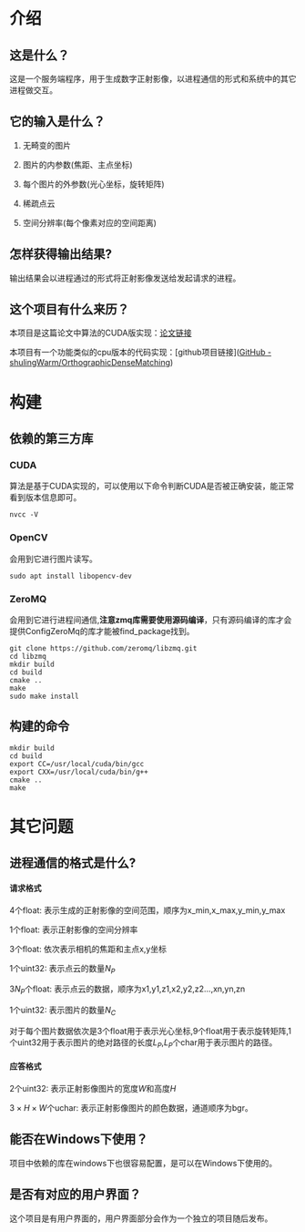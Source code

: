 # 介绍

## 这是什么？

这是一个服务端程序，用于生成数字正射影像，以进程通信的形式和系统中的其它进程做交互。

## 它的输入是什么？

1. 无畸变的图片

2. 图片的内参数(焦距、主点坐标)

3. 每个图片的外参数(光心坐标，旋转矩阵)

4. 稀疏点云

5. 空间分辨率(每个像素对应的空间距离)

## 怎样获得输出结果?

输出结果会以进程通过的形式将正射影像发送给发起请求的进程。

## 这个项目有什么来历？

本项目是这篇论文中算法的CUDA版实现：[论文链接](https://www.mdpi.com/2072-4292/15/1/177)

本项目有一个功能类似的cpu版本的代码实现：[github项目链接]([GitHub - shulingWarm/OrthographicDenseMatching](https://github.com/shulingWarm/OrthographicDenseMatching))

# 构建

## 依赖的第三方库

### CUDA

算法是基于CUDA实现的，可以使用以下命令判断CUDA是否被正确安装，能正常看到版本信息即可。

```shell
nvcc -V
```

### OpenCV

会用到它进行图片读写。

```shell
sudo apt install libopencv-dev
```

### ZeroMQ

会用到它进行进程间通信,**注意zmq库需要使用源码编译**，只有源码编译的库才会提供ConfigZeroMq的库才能被find_package找到。

```shell
git clone https://github.com/zeromq/libzmq.git
cd libzmq
mkdir build
cd build
cmake ..
make
sudo make install
```

## 构建的命令

```shell
mkdir build
cd build
export CC=/usr/local/cuda/bin/gcc
export CXX=/usr/local/cuda/bin/g++
cmake ..
make
```

# 其它问题

## 进程通信的格式是什么?

#### 请求格式

4个float: 表示生成的正射影像的空间范围，顺序为x_min,x_max,y_min,y_max

1个float: 表示正射影像的空间分辨率

3个float: 依次表示相机的焦距和主点x,y坐标

1个uint32: 表示点云的数量$N_P$

$3N_P$个float: 表示点云的数据，顺序为x1,y1,z1,x2,y2,z2...,xn,yn,zn

1个uint32: 表示图片的数量$N_C$

对于每个图片数据依次是3个float用于表示光心坐标,9个float用于表示旋转矩阵,1个uint32用于表示图片的绝对路径的长度$L_P$,$L_P$个char用于表示图片的路径。

#### 应答格式

2个uint32: 表示正射影像图片的宽度$W$和高度$H$

$3\times H\times W$个uchar: 表示正射影像图片的颜色数据，通道顺序为bgr。

## 能否在Windows下使用？

项目中依赖的库在windows下也很容易配置，是可以在Windows下使用的。

## 是否有对应的用户界面？

这个项目是有用户界面的，用户界面部分会作为一个独立的项目随后发布。
